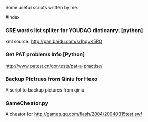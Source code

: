 
Some useful scripts written by me.


#Index

### GRE words list spliter for YOUDAO dictioanry. [python]

xml source: http://pan.baidu.com/s/1hqvK5RQ

### Get PAT problems Info [Python]

http://www.patest.cn/contests/pat-a-practise/

### Backup Pictrues from Qiniu for Hexo

A script to backup pictures from qiniu

### GameCheator.py

A cheator for http://games.qq.com/flash/2004/20040315test.swf


